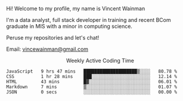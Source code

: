 Hi! Welcome to my profile, my name is Vincent Wainman

I'm a data analyst, full stack developer in training and recent BCom graduate in MIS with a minor in computing science. 

Peruse my repositories and let's chat!

Email: vincewainman@gmail.com

<p align="center"> Weekly Active Coding Time </p>
<!--START_SECTION:waka-->

```text
JavaScript   9 hrs 47 mins   ████████████████████▒░░░░   80.78 %
CSS          1 hr 28 mins    ███░░░░░░░░░░░░░░░░░░░░░░   12.14 %
HTML         43 mins         █▓░░░░░░░░░░░░░░░░░░░░░░░   06.01 %
Markdown     7 mins          ▒░░░░░░░░░░░░░░░░░░░░░░░░   01.07 %
JSON         0 secs          ░░░░░░░░░░░░░░░░░░░░░░░░░   00.00 %
```

<!--END_SECTION:waka-->

